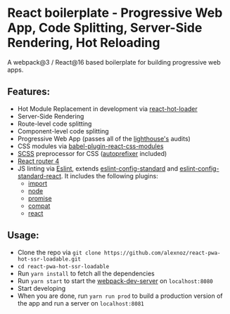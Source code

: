 # React boilerplate - Progressive Web App, Code Splitting, Server-Side Rendering, Hot Reloading

A webpack@3 / React@16 based boilerplate for building progressive web apps.

## Features:
* Hot Module Replacement in development via [react-hot-loader](https://github.com/gaearon/react-hot-loader)
* Server-Side Rendering
* Route-level code splitting
* Component-level code splitting
* Progressive Web App (passes all of the [lighthouse's](https://developers.google.com/web/tools/lighthouse/) audits)
* CSS modules via [babel-plugin-react-css-modules](https://github.com/gajus/babel-plugin-react-css-modules)
* [SCSS](http://sass-lang.com) preprocessor for CSS ([autoprefixer](https://github.com/postcss/autoprefixer) included)
* [React router 4](https://reacttraining.com/react-router/web)
* JS linting via [Eslint](https://eslint.org), extends [eslint-config-standard](https://github.com/standard/eslint-config-standard) and [eslint-config-standard-react](https://github.com/standard/eslint-config-standard-react). It includes the following plugins:
  * [import](https://github.com/benmosher/eslint-plugin-import)
  * [node](https://github.com/mysticatea/eslint-plugin-node)
  * [promise](https://github.com/xjamundx/eslint-plugin-promise)
  * [compat](https://github.com/amilajack/eslint-plugin-compat)
  * [react](https://www.npmjs.com/package/eslint-plugin-react)

## Usage:
* Clone the repo via `git clone https://github.com/alexnoz/react-pwa-hot-ssr-loadable.git`
* `cd react-pwa-hot-ssr-loadable`
* Run `yarn install` to fetch all the dependencies
* Run `yarn start` to start the [webpack-dev-server](https://github.com/webpack/webpack-dev-server) on `localhost:8080`
* Start developing
* When you are done, run `yarn run prod` to build a production version of the app and run a server on `localhost:8081`
